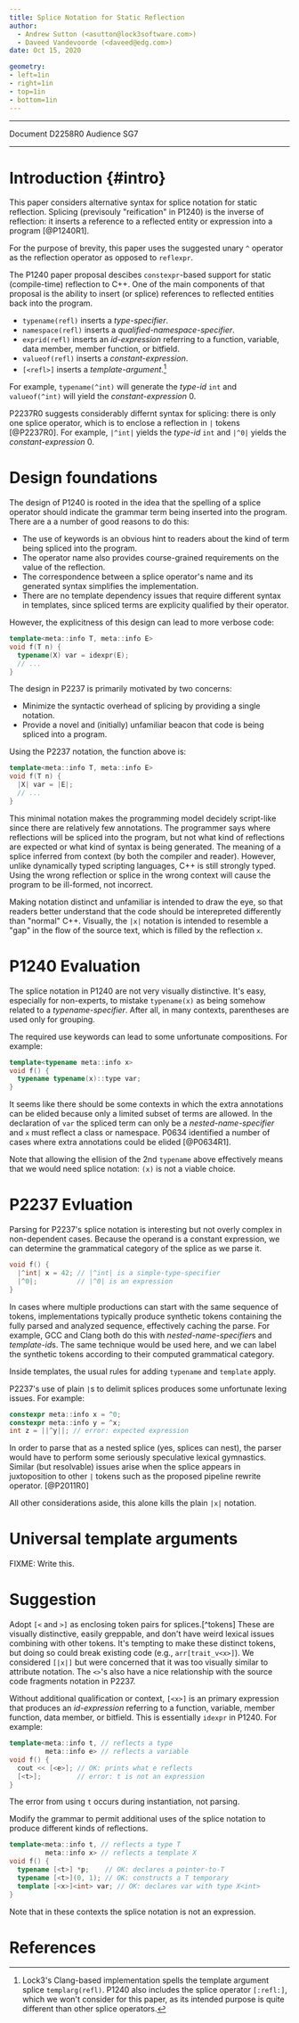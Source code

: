```yaml
---
title: Splice Notation for Static Reflection
author: 
  - Andrew Sutton (<asutton@lock3software.com>)
  - Daveed Vandevoorde (<daveed@edg.com>)
date: Oct 15, 2020

geometry:
- left=1in
- right=1in
- top=1in
- bottom=1in
---
```


--------- --------
 Document D2258R0
 Audience SG7
--------- ---------

# Introduction {#intro}

This paper considers alternative syntax for splice notation for static
reflection. Splicing (previsouly "reification" in P1240) is the inverse of
reflection: it inserts a reference to a reflected entity or expression into a
program [@P1240R1].

For the purpose of brevity, this paper uses the suggested unary `^` operator
as the reflection operator as opposed to `reflexpr`.

The P1240 paper proposal descibes `constexpr`-based support for static
(compile-time) reflection to C++. One of the main components of that proposal
is the ability to insert (or splice) references to reflected entities back
into the program. 

- `typename(refl)` inserts a *type-specifier*.
- `namespace(refl)` inserts a *qualified-namespace-specifier*.
- `exprid(refl)` inserts an *id-expression* referring to a function,
  variable, data member, member function, or bitfield.
- `valueof(refl)` inserts a *constant-expression*.
- `[<refl>]` inserts a *template-argument*.[^more]

[^more]: Lock3's Clang-based implementation spells the template argument splice
`templarg(refl)`. P1240 also includes the splice operator `[:refl:]`, which
we won't consider for this paper, as its intended purpose is quite different
than other splice operators.

For example, `typename(^int)` will generate the *type-id* `int` and
`valueof(^int)` will yield the *constant-expression* 0.

P2237R0 suggests considerably differnt syntax for splicing: there is only one
splice operator, which is to enclose a reflection in `|` tokens [@P2237R0]. For
example, `|^int|` yields the *type-id* `int` and `|^0|` yields the
*constant-expression* 0.

# Design foundations

The design of P1240 is rooted in the idea that the spelling of a splice operator
should indicate the grammar term being inserted into the program. There are a
a number of good reasons to do this:

- The use of keywords is an obvious hint to readers about the kind of term
  being spliced into the program.
- The operator name also provides course-grained requirements on the value of
  the reflection.
- The correspondence between a splice operator's name and its generated syntax
  simplifies the implementation.
- There are no template dependency issues that require different syntax in
  templates, since spliced terms are explicity qualified by their operator.

However, the explicitness of this design can lead to more verbose code:

```cpp
template<meta::info T, meta::info E>
void f(T n) {
  typename(X) var = idexpr(E);
  // ...
}
```

The design in P2237 is primarily motivated by two concerns:

- Minimize the syntactic overhead of splicing by providing a single notation.
- Provide a novel and (initially) unfamiliar beacon that code is being spliced
  into a program.

Using the P2237 notation, the function above is:

```cpp
template<meta::info T, meta::info E>
void f(T n) {
  |X| var = |E|;
  // ...
}
```

This minimal notation makes the programming model decidely script-like since
there are relatively few annotations. The programmer says where reflections will
be spliced into the program, but not what kind of reflections are expected or
what kind of syntax is being generated. The meaning of a splice inferred from
context (by both the compiler and reader). However, unlike dynamically typed
scripting languages, C++ is still strongly typed. Using the wrong reflection or
splice in the wrong context will cause the program to be ill-formed, not
incorrect.

Making notation distinct and unfamiliar is intended to draw the eye, so that
readers better understand that the code should be interepreted differently than
"normal" C++.  Visually, the `|x|` notation is intended to resemble a "gap" in
the flow of the source text, which is filled by the reflection `x`.

# P1240 Evaluation

The splice notation in P1240 are not very visually distinctive. It's easy,
especially for non-experts, to mistake `typename(x)` as being somehow related
to a *typename-specifier*. After all, in many contexts, parentheses are used
only for grouping.

The required use keywords can lead to some unfortunate compositions. For
example:

```cpp
template<typename meta::info x>
void f() {
  typename typename(x)::type var;
}
```

It seems like there should be some contexts in which the extra annotations
can be elided because only a limited subset of terms are allowed. In the
declaration of `var` the spliced term can only be a *nested-name-specifier*
and `x` must reflect a class or namespace. P0634 identified a number of
cases where extra annotations could be elided [@P0634R1].

Note that allowing the ellision of the 2nd `typename` above effectively means
that we would need splice notation: `(x)` is not a viable choice.

# P2237 Evluation

Parsing for P2237's splice notation is interesting but not overly complex
in non-dependent cases. Because the operand is a constant expression, we
can determine the grammatical category of the splice as we parse it.

```cpp
void f() {
  |^int| x = 42; // |^int| is a simple-type-specifier
  |^0|;          // |^0| is an expression
}
```

In cases where multiple productions can start with the same sequence of tokens,
implementations typically produce synthetic tokens containing the fully parsed
and analyzed sequence, effectively caching the parse. For example, GCC and Clang
both do this with *nested-name-specifier*s and *template-id*s. The same
technique would be used here, and we can label the synthetic tokens according to
their computed grammatical category.

Inside templates, the usual rules for adding `typename` and `template` apply.

P2237's use of plain `|`s to delimit splices produces some unfortunate lexing
issues. For example:

```cpp
constexpr meta::info x = ^0;
constexpr meta::info y = ^x;
int z = ||^y||; // error: expected expression
```

In order to parse that as a nested splice (yes, splices can nest), the parser
would have to perform some seriously speculative lexical gymnastics. Similar
(but resolvable) issues arise when the splice appears in juxtoposition to
other `|` tokens such as the proposed pipeline rewrite operator. [@P2011R0]

All other considerations aside, this alone kills the plain `|x|` notation.

# Universal template arguments

FIXME: Write this.

# Suggestion

Adopt `[<` and `>]` as enclosing token pairs for splices.[^tokens] These are
visually distinctive, easily greppable, and don't have weird lexical issues
combining with other tokens. It's tempting to make these distinct tokens, but
doing so could break existing code (e.g., `arr[trait_v<x>]`). We considered
`[|x|]` but were concerned that it was too visually similar to attribute
notation. The `<>`'s also have a nice relationship with the source code 
fragments notation in P2237.

Without additional qualification or context, `[<x>]` is an primary expression
that produces an *id-expression* referring to a function, variable, member
function, data member, or bitfield. This is essentially `idexpr` in P1240.
For example:

```cpp
template<meta::info t, // reflects a type
         meta::info e> // reflects a variable
void f() {
  cout << [<e>]; // OK: prints what e reflects
  [<t>];         // error: t is not an expression
}
```

The error from using `t` occurs during instantiation, not parsing.

Modify the grammar to permit additional uses of the splice notation to produce
different kinds of reflections.

```cpp
template<meta::info t, // reflects a type T
         meta::info x> // reflects a template X
void f() {
  typename [<t>] *p;    // OK: declares a pointer-to-T
  typename [<t>](0, 1); // OK: constructs a T temporary
  template [<x>]<int> var; // OK: declares var with type X<int>
}
```

Note that in these contexts the splice notation is not an expression.




# References